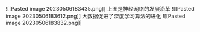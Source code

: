 ![[Pasted image 20230506183435.png]]
上图是神经网络的发展沿革
![[Pasted image 20230506183612.png]]
大数据促进了深度学习算法的进化
![[Pasted image 20230506183832.png]]
